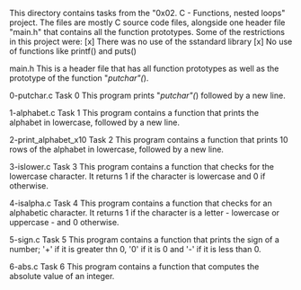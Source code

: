 This directory contains tasks from the "0x02. C - Functions, nested loops" project.
The files are mostly C source code files, alongside one header file "main.h" that contains all the function prototypes.
Some of the restrictions in this project were:
[x] There was no use of the sstandard library
[x] No use of functions like printf() and puts()


main.h
This is a header file that has all function prototypes as well as the prototype of the function "_putchar"(_).

0-putchar.c
Task 0
This program prints "_putchar"(_) followed by a new line.

1-alphabet.c
Task 1
This program contains a function that prints the alphabet in lowercase, followed by a new line.

2-print_alphabet_x10
Task 2
This program contains a function that prints 10 rows of the alphabet in lowercase, followed by a new line.

3-islower.c
Task 3
This program contains a function that checks for the lowercase character. It returns 1 if the character is lowercase and 0 if otherwise.

4-isalpha.c
Task 4
This program contains a function that checks for an alphabetic character. It returns 1 if the character is a letter - lowercase or uppercase - and 0 otherwise.

5-sign.c
Task 5
This program contains a function that prints the sign of a number; '+' if it is greater thn 0, '0' if it is 0 and '-' if it is less than 0.

6-abs.c
Task 6
This program contains a function that computes the absolute value of an integer.
